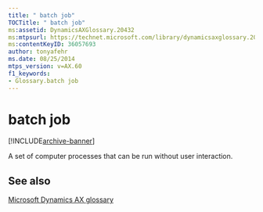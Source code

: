 ```yaml
---
title: " batch job"
TOCTitle: " batch job"
ms:assetid: DynamicsAXGlossary.20432
ms:mtpsurl: https://technet.microsoft.com/library/dynamicsaxglossary.20432(v=AX.60)
ms:contentKeyID: 36057693
author: tonyafehr
ms.date: 08/25/2014
mtps_version: v=AX.60
f1_keywords:
- Glossary.batch job
---
```


# batch job


[!INCLUDE[archive-banner](includes/archive-banner.md)]

A set of computer processes that can be run without user interaction.

## See also

[Microsoft Dynamics AX glossary](glossary/microsoft-dynamics-ax-glossary.md)

  


